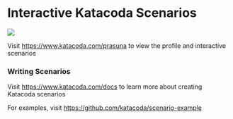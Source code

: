 # Interactive Katacoda Scenarios

[![](http://shields.katacoda.com/katacoda/prasuna/count.svg)](https://www.katacoda.com/prasuna "Get your profile on Katacoda.com")

Visit https://www.katacoda.com/prasuna to view the profile and interactive scenarios

### Writing Scenarios
Visit https://www.katacoda.com/docs to learn more about creating Katacoda scenarios

For examples, visit https://github.com/katacoda/scenario-example
